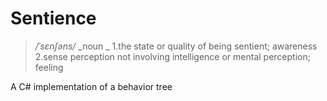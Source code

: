 # Sentience

> _/ˈsɛnʃəns/_
>_noun _
>1.the state or quality of being sentient; awareness
>2.sense perception not involving intelligence or mental perception; feeling

A C# implementation of a behavior tree